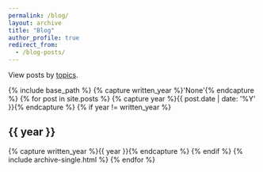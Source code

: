 ```yaml
---
permalink: /blog/
layout: archive
title: "Blog"
author_profile: true
redirect_from:
  - /blog-posts/
---
```


View posts by [topics](https://dovanquyet.github.io/tags/).
<!-- Some interesting topics are: ... -->

{% include base_path %}
{% capture written_year %}'None'{% endcapture %}
{% for post in site.posts %}
  {% capture year %}{{ post.date | date: '%Y' }}{% endcapture %}
  {% if year != written_year %}
    <h2 id="{{ year | slugify }}" class="archive__subtitle">{{ year }}</h2>
    {% capture written_year %}{{ year }}{% endcapture %}
  {% endif %}
  {% include archive-single.html %}
{% endfor %}
